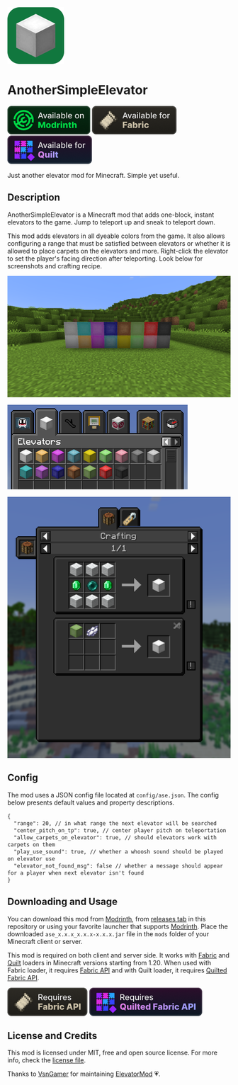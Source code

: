 <img src="./assets/icon.png" height="128px" alt="AnotherSimpleElevator logo" />

# AnotherSimpleElevator

[<img src="./assets/available-on-modrinth.png" alt="Available on Modrinth" />](https://modrinth.com/mod/ase)
[<img src="./assets/available-for-fabric.png" alt="Available for Fabric" />](https://fabricmc.net/)
[<img src="./assets/available-for-quilt.png" alt="Available for Quilt" />](https://quiltmc.org/)

Just another elevator mod for Minecraft. Simple yet useful.

## Description

AnotherSimpleElevator is a Minecraft mod that adds one-block, instant elevators to the game. Jump to teleport up and
sneak to teleport down.

This mod adds elevators in all dyeable colors from the game. It also allows configuring a range that must be satisfied
between elevators or whether it is allowed to place carpets on the elevators and more. Right-click the elevator to set
the
player's facing direction after teleporting. Look below for screenshots and crafting recipe.

![Blocks](./assets/blocks.png)

![Items](./assets/items.png)

![Crafting Recipe](./assets/crafting-recipe.png)

## Config

The mod uses a JSON config file located at `config/ase.json`. The config below presents default values and property
descriptions.

```jsonc
{
  "range": 20, // in what range the next elevator will be searched
  "center_pitch_on_tp": true, // center player pitch on teleportation
  "allow_carpets_on_elevator": true, // should elevators work with carpets on them
  "play_use_sound": true, // whether a whoosh sound should be played on elevator use
  "elevator_not_found_msg": false // whether a message should appear for a player when next elevator isn't found
}
```

## Downloading and Usage

You can download this mod from [Modrinth](https://modrinth.com/mod/ase),
from [releases tab](https://github.com/krystejj/anothersimpleelevator/releases) in this repository or using your
favorite launcher that supports [Modrinth](https://modrinth.com/). Place the downloaded `ase_x.x.x_x.x.x-x.x.x.jar` file
in
the `mods` folder of your Minecraft client or server.

This mod is required on both client and server side. It works with [Fabric](https://fabricmc.net/)
and [Quilt](https://quiltmc.org/) loaders in Minecraft versions
starting from 1.20. When used with Fabric loader, it requires [Fabric API](https://modrinth.com/mod/fabric-api/) and
with Quilt loader, it requires [Quilted Fabric API](https://modrinth.com/mod/qsl).

[<img src="./assets/requires-fabric-api.png" alt="Requires Fabric API" />](https://modrinth.com/mod/fabric-api/)
[<img src="./assets/requires-quilted-fabric-api.png" alt="Requires Quilted Fabric API" />](https://modrinth.com/mod/qsl)

## License and Credits

This mod is licensed under MIT, free and open source license. For more info, check the [license file](./LICENSE.md).

Thanks to [VsnGamer](https://github.com/VsnGamer) for maintaining [ElevatorMod](https://modrinth.com/mod/elevatormod)
💗.
